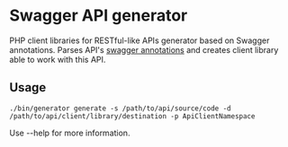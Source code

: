 # Swagger API generator
PHP client libraries for RESTful-like APIs generator based on Swagger annotations. Parses API's [swagger annotations](https://github.com/zircote/swagger-php) and creates client library able to work with this API.

## Usage
`./bin/generator generate -s /path/to/api/source/code -d /path/to/api/client/library/destination -p ApiClientNamespace`

Use --help for more information.
